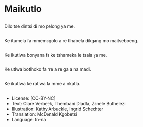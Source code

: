 # Maikutlo

##
Dilo tse dintsi di mo pelong ya me.

##
Ke itumela fa mmemogolo a re tlhabela dikgang mo maitseboeng.

##
Ke ikutlwa bonyana fa ke tshameka le tsala ya me.

##
Ke utlwa botlhoko fa rre a re ga a na madi.

##
Ke ikutlwa ke ratiwa fa mme a nkatla.

##
* License: [CC-BY-NC]
* Text: Clare Verbeek, Thembani Dladla, Zanele Buthelezi
* Illustration: Kathy Arbuckle, Ingrid Schechter
* Translation: McDonald Kgobetsi
* Language: tn-na
